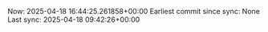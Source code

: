 Now: 2025-04-18 16:44:25.261858+00:00 Earliest commit since sync: None Last sync: 2025-04-18 09:42:26+00:00
